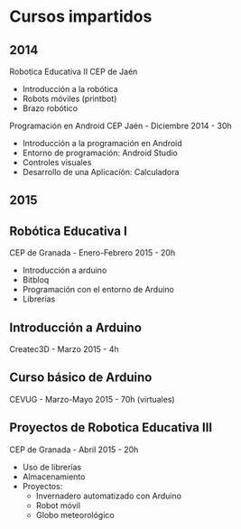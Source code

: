 # Cursos impartidos

## 2014

Robotica Educativa II 
CEP de Jaén

* Introducción a la robótica
* Robots móviles (printbot)
* Brazo robótico

Programación en Android
CEP Jaén - Diciembre 2014 - 30h

* Introducción a la programación en Android
* Entorno de programación: Android Studio
* Controles visuales
* Desarrollo de una Aplicacíón: Calculadora

## 2015

## Robótica Educativa I
CEP de Granada - Enero-Febrero 2015 - 20h

* Introducción a arduino
* Bitbloq
* Programación con el entorno de Arduino
* Librerías

## Introducción a Arduino
Createc3D - Marzo 2015 - 4h

## Curso básico de Arduino
CEVUG - Marzo-Mayo 2015 - 70h (virtuales)

## Proyectos de Robotica Educativa  III
CEP de Granada - Abril 2015 - 20h

* Uso de librerías
* Almacenamiento
* Proyectos:
	* Invernadero automatizado con Arduino
	* Robot móvil
	* Globo meteorológico



